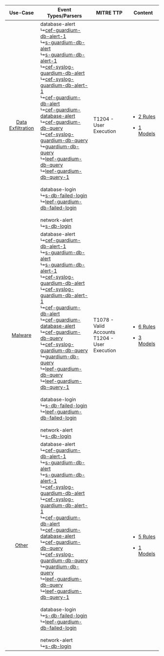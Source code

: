 |    Use-Case    | Event Types/Parsers    | MITRE TTP    | Content    |
|:----:| ---- | ---- | ---- |
| [Data Exfiltration](../../../UseCases/uc_data_exfiltration.md) |  database-alert<br> ↳[cef-guardium-db-alert-1](Ps/pC_cefguardiumdbalert1.md)<br> ↳[s-guardium-db-alert](Ps/pC_sguardiumdbalert.md)<br> ↳[s-guardium-db-alert-1](Ps/pC_sguardiumdbalert1.md)<br> ↳[cef-syslog-guardium-db-alert](Ps/pC_cefsyslogguardiumdbalert.md)<br> ↳[cef-syslog-guardium-db-alert-1](Ps/pC_cefsyslogguardiumdbalert1.md)<br> ↳[cef-guardium-db-alert](Ps/pC_cefguardiumdbalert.md)<br> ↳[cef-guardium-database-alert](Ps/pC_cefguardiumdatabasealert.md)<br> ↳[cef-guardium-db-query](Ps/pC_cefguardiumdbquery.md)<br> ↳[cef-syslog-guardium-db-query](Ps/pC_cefsyslogguardiumdbquery.md)<br> ↳[guardium-db-query](Ps/pC_guardiumdbquery.md)<br> ↳[leef-guardium-db-query](Ps/pC_leefguardiumdbquery.md)<br> ↳[leef-guardium-db-query-1](Ps/pC_leefguardiumdbquery1.md)<br><br> database-login<br> ↳[s-db-failed-login](Ps/pC_sdbfailedlogin.md)<br> ↳[leef-guardium-db-failed-login](Ps/pC_leefguardiumdbfailedlogin.md)<br><br> network-alert<br> ↳[s-db-login](Ps/pC_sdblogin.md)<br> | T1204 - User Execution<br>    | [<ul><li>2 Rules</li></ul><ul><li>1 Models</li></ul>](RM/r_m_ibm_infosphere_guardium_Data_Exfiltration.md) |
|    [Malware](../../../UseCases/uc_malware.md)    |  database-alert<br> ↳[cef-guardium-db-alert-1](Ps/pC_cefguardiumdbalert1.md)<br> ↳[s-guardium-db-alert](Ps/pC_sguardiumdbalert.md)<br> ↳[s-guardium-db-alert-1](Ps/pC_sguardiumdbalert1.md)<br> ↳[cef-syslog-guardium-db-alert](Ps/pC_cefsyslogguardiumdbalert.md)<br> ↳[cef-syslog-guardium-db-alert-1](Ps/pC_cefsyslogguardiumdbalert1.md)<br> ↳[cef-guardium-db-alert](Ps/pC_cefguardiumdbalert.md)<br> ↳[cef-guardium-database-alert](Ps/pC_cefguardiumdatabasealert.md)<br> ↳[cef-guardium-db-query](Ps/pC_cefguardiumdbquery.md)<br> ↳[cef-syslog-guardium-db-query](Ps/pC_cefsyslogguardiumdbquery.md)<br> ↳[guardium-db-query](Ps/pC_guardiumdbquery.md)<br> ↳[leef-guardium-db-query](Ps/pC_leefguardiumdbquery.md)<br> ↳[leef-guardium-db-query-1](Ps/pC_leefguardiumdbquery1.md)<br><br> database-login<br> ↳[s-db-failed-login](Ps/pC_sdbfailedlogin.md)<br> ↳[leef-guardium-db-failed-login](Ps/pC_leefguardiumdbfailedlogin.md)<br><br> network-alert<br> ↳[s-db-login](Ps/pC_sdblogin.md)<br> | T1078 - Valid Accounts<br>T1204 - User Execution<br> | [<ul><li>6 Rules</li></ul><ul><li>3 Models</li></ul>](RM/r_m_ibm_infosphere_guardium_Malware.md)    |
|    [Other](../../../UseCases/uc_other.md)    |  database-alert<br> ↳[cef-guardium-db-alert-1](Ps/pC_cefguardiumdbalert1.md)<br> ↳[s-guardium-db-alert](Ps/pC_sguardiumdbalert.md)<br> ↳[s-guardium-db-alert-1](Ps/pC_sguardiumdbalert1.md)<br> ↳[cef-syslog-guardium-db-alert](Ps/pC_cefsyslogguardiumdbalert.md)<br> ↳[cef-syslog-guardium-db-alert-1](Ps/pC_cefsyslogguardiumdbalert1.md)<br> ↳[cef-guardium-db-alert](Ps/pC_cefguardiumdbalert.md)<br> ↳[cef-guardium-database-alert](Ps/pC_cefguardiumdatabasealert.md)<br> ↳[cef-guardium-db-query](Ps/pC_cefguardiumdbquery.md)<br> ↳[cef-syslog-guardium-db-query](Ps/pC_cefsyslogguardiumdbquery.md)<br> ↳[guardium-db-query](Ps/pC_guardiumdbquery.md)<br> ↳[leef-guardium-db-query](Ps/pC_leefguardiumdbquery.md)<br> ↳[leef-guardium-db-query-1](Ps/pC_leefguardiumdbquery1.md)<br><br> database-login<br> ↳[s-db-failed-login](Ps/pC_sdbfailedlogin.md)<br> ↳[leef-guardium-db-failed-login](Ps/pC_leefguardiumdbfailedlogin.md)<br><br> network-alert<br> ↳[s-db-login](Ps/pC_sdblogin.md)<br> |    | [<ul><li>5 Rules</li></ul><ul><li>1 Models</li></ul>](RM/r_m_ibm_infosphere_guardium_Other.md)    |